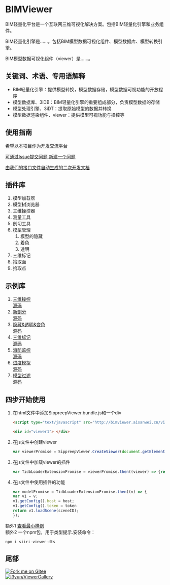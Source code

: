 # BIMViewer

BIM轻量化平台是一个互联网三维可视化解决方案。包括BIM轻量化引擎和业务组件。

BIM轻量化引擎是……。包括BIM模型数据可视化组件、模型数据库、模型转换引擎。

BIM模型数据可视化组件（viewer）是……。

## 关键词、术语、专用语解释

- BIM轻量化引擎：提供模型转换，模型数据存储，模型数据可视功能的开放程序
- 模型数据库、3iDB：BIM轻量化引擎的重要组成部分，负责模型数据的存储
- 模型处理引擎、3iDT：提取原始模型的数据并转换
- 模型数据渲染组件、viewer：提供模型可视功能与操控等

## 使用指南

[希望以本项目作为开发交流平台](https://gitee.com/i3yun/ViewerGallery)

[可通过Issue提交问题](https://gitee.com/i3yun/ViewerGallery/issues),[新建一个问题](https://gitee.com/i3yun/ViewerGallery/issues/new)

[由我们的接口文件自动生成的二次开发文档](http://bimviewer.aisanwei.cn/docs/)

## 插件库

1. 模型加载器
2. 模型树浏览器
3. 三维操控器
4. 测量工具
5. 剖切工具
6. 模型管理
   1. 模型的隐藏
   2. 着色
   3. 透明
7. 三维标记
8. 拾取面
9. 拾取点

## 示例库

1. [三维操控](http://i3yun.gitee.io/viewergallery/src/EEPTool/index.html)  
    [源码](./src/EEPTool)
2. [新剖分](http://i3yun.gitee.io/viewergallery/src/NewSectionDemo/index.html)  
    [源码](./src/NewSectionDemo)  
3. [隐藏&透明&变色](http://i3yun.gitee.io/viewergallery/src/Visible&Transparent/index.html)  
    [源码](./src/Visible&Transparent)
4. [三维标记](http://i3yun.gitee.io/viewergallery/src/MarkupDemo/index.html)  
    [源码](./src/MarkupDemo)
5. [消防监控](http://i3yun.gitee.io/viewergallery/src/Temperature/index.html)  
    [源码](./src/Temperature)  
6. [进度模拟](http://i3yun.gitee.io/viewergallery/src/ConstructionProgress/index.html)  
    [源码](./src/ConstructionProgress)
7. [模型过滤](http://i3yun.gitee.io/viewergallery/src/ModelFilterDemo/index.html)  
    [源码](./src/ModelFilterDemo)

## 四步开始使用

1. 在html文件中添加SippreepViewer.bundle.js和一个div

    ``` html
    <script type="text/javascript" src="http://bimviewer.aisanwei.cn/viewer/SippreepViewer.bundle.js"></script>
    ```

    ``` html
    <div id="viewer1"> </div>
    ```

2. 在js文件中创建viewer

    ```js
    var viewerPromise = SippreepViewer.CreateViewer(document.getElementById("viewer1"));
    ```

3. 在js文件中加载viewer的插件

    ```js
    var TidbLoaderExtensionPromise = viewerPromise.then((viewer) => {return viewer.loadExtension("Sippreep.Extensions.TidbLoader.TidbLoaderExtension");});
    ```

4. 在js文件中使用插件的功能

    ```js
    var modelPromise = TidbLoaderExtensionPromise.then((v) => {
    var v1 = v;
    v1.getConfig().host = host;
    v1.getConfig().token = token
    return v1.loadScene(sceneID);
    });
    ```

额外1 [查看最小样例](./src/MinimumSample)  
额外2 一个npm包，用于类型提示.安装命令：  
```npm
npm i siiri-viewer-dts
```

## 尾部
[![Fork me on Gitee](https://gitee.com/i3yun/ViewerGallery/widgets/widget_6.svg?color=76cf6e)](https://gitee.com/i3yun/ViewerGallery)  
[![i3yun/ViewerGallery](https://gitee.com/i3yun/ViewerGallery/widgets/widget_card.svg?colors=4183c4,ffffff,ffffff,e3e9ed,666666,9b9b9b)](https://gitee.com/i3yun/ViewerGallery)  
